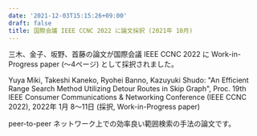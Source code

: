 ```yaml
---
date: '2021-12-03T15:15:26+09:00'
draft: false
title: 国際会議 IEEE CCNC 2022 に論文採択 (2021年 10月)
---
```


三木、金子、坂野、首藤の論文が国際会議 IEEE CCNC 2022 に Work-in-Progress paper (～4ページ) として採択されました。

Yuya Miki, Takeshi Kaneko, Ryohei Banno, Kazuyuki Shudo: "An Efficient Range Search Method Utilizing Detour Routes in Skip Graph", Proc. 19th IEEE Consumer Communications & Networking Conference (IEEE CCNC 2022), 2022年 1月 8〜11日 (採択, Work-in-Progress paper)

peer-to-peer ネットワーク上での効率良い範囲検索の手法の論文です。